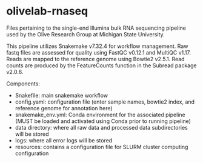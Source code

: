 # olivelab-rnaseq
Files pertaining to the single-end Illumina bulk RNA sequencing pipeline used by the Olive Research Group at Michigan State University.

This pipeline utilizes Snakemake v7.32.4 for workflow management. Raw fastq files are assessed for quality using FastQC v0.12.1 and MultiQC v1.17.
Reads are mapped to the reference genome using Bowtie2 v2.5.1. Read counts are produced by the FeatureCounts function in the Subread package v2.0.6.

Components:
- Snakefile: main snakemake workflow
- config.yaml: configuration file (enter sample names, bowtie2 index, and reference genome for annotation here)
- snakemake_env.yml: Conda environment for the associated pipeline (MUST be loaded and activated using Conda prior to running pipeline)
- data directory: where all raw data and processed data subdirectories will be stored
- logs: where all error logs will be stored
- resources: contains a configuration file for SLURM cluster computing configuration
